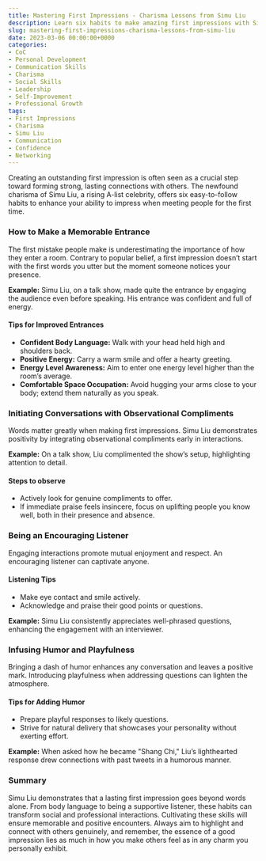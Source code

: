 ```yaml
---
title: Mastering First Impressions - Charisma Lessons from Simu Liu
description: Learn six habits to make amazing first impressions with Simu Liu as a case study, from confident entrances to being a captivating listener.
slug: mastering-first-impressions-charisma-lessons-from-simu-liu
date: 2023-03-06 00:00:00+0000
categories:
- CoC
- Personal Development
- Communication Skills
- Charisma
- Social Skills
- Leadership
- Self-Improvement
- Professional Growth
tags:
- First Impressions
- Charisma
- Simu Liu
- Communication
- Confidence
- Networking
---
```


Creating an outstanding first impression is often seen as a crucial step toward forming strong, lasting connections with others. The newfound charisma of Simu Liu, a rising A-list celebrity, offers six easy-to-follow habits to enhance your ability to impress when meeting people for the first time.

### How to Make a Memorable Entrance

The first mistake people make is underestimating the importance of how they enter a room. Contrary to popular belief, a first impression doesn’t start with the first words you utter but the moment someone notices your presence.

**Example:**
Simu Liu, on a talk show, made quite the entrance by engaging the audience even before speaking. His entrance was confident and full of energy.

#### Tips for Improved Entrances

- **Confident Body Language:** Walk with your head held high and shoulders back.
- **Positive Energy:** Carry a warm smile and offer a hearty greeting.
- **Energy Level Awareness:** Aim to enter one energy level higher than the room’s average.
- **Comfortable Space Occupation:** Avoid hugging your arms close to your body; extend them naturally as you speak.

### Initiating Conversations with Observational Compliments

Words matter greatly when making first impressions. Simu Liu demonstrates positivity by integrating observational compliments early in interactions.

**Example:**
On a talk show, Liu complimented the show’s setup, highlighting attention to detail.

#### Steps to observe

- Actively look for genuine compliments to offer.
- If immediate praise feels insincere, focus on uplifting people you know well, both in their presence and absence.

### Being an Encouraging Listener

Engaging interactions promote mutual enjoyment and respect. An encouraging listener can captivate anyone.

#### Listening Tips

- Make eye contact and smile actively.
- Acknowledge and praise their good points or questions.

**Example:**
Simu Liu consistently appreciates well-phrased questions, enhancing the engagement with an interviewer.

### Infusing Humor and Playfulness

Bringing a dash of humor enhances any conversation and leaves a positive mark. Introducing playfulness when addressing questions can lighten the atmosphere.

#### Tips for Adding Humor

- Prepare playful responses to likely questions.
- Strive for natural delivery that showcases your personality without exerting effort.

**Example:**
When asked how he became "Shang Chi," Liu’s lighthearted response drew connections with past tweets in a humorous manner.

### Summary

Simu Liu demonstrates that a lasting first impression goes beyond words alone. From body language to being a supportive listener, these habits can transform social and professional interactions. Cultivating these skills will ensure memorable and positive encounters. Always aim to highlight and connect with others genuinely, and remember, the essence of a good impression lies as much in how you make others feel as in any charm you personally exhibit.
